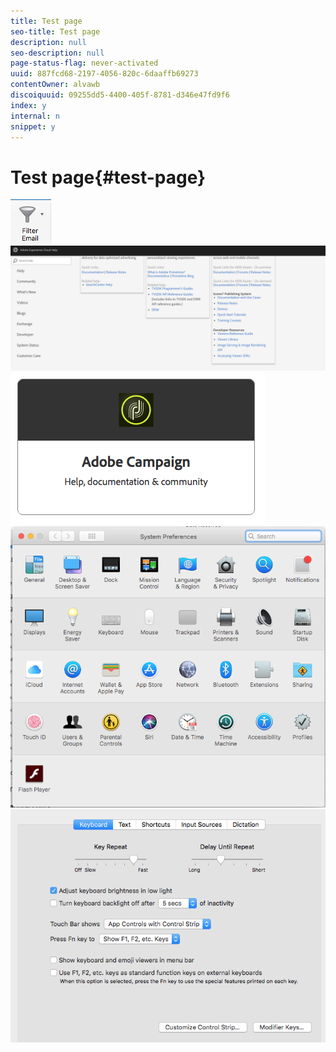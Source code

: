 ```yaml
---
title: Test page
seo-title: Test page
description: null
seo-description: null
page-status-flag: never-activated
uuid: 887fcd68-2197-4056-820c-6daaffb69273
contentOwner: alvawb
discoiquuid: 09255dd5-4400-405f-8781-d346e47fd9f6
index: y
internal: n
snippet: y
---
```


# Test page{#test-page}

 ![](assets/screen_shot_2018-03-21at084300.png) ![](assets/screen_shot_2018-03-21at084428.png) ![](assets/screen_shot_2018-03-21at084727.png) ![](assets/screen_shot_2018-03-21at084508.png) ![](assets/screen_shot_2018-03-21at084830.png)

